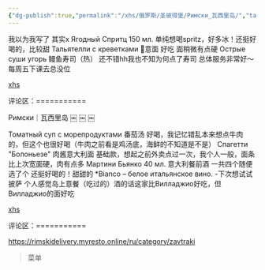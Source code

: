 ```yaml
---
{"dg-publish":true,"permalink":"/xhs/俄罗斯/圣彼得堡/Римски_瓦西里岛/","tags":["rednote","圣彼得堡"],"created":"2025-03-17T18:31:06.797+08:00","updated":"2025-03-20T22:46:14.552+08:00"}
---
```


 

我以为我写了 其实x
Ягодный Спритц 150 мл. 单纯想喝spritz，好多冰！还挺好喝的，比较甜
Тальятелли с креветками 🦐意面 好吃 面稍微有点硬
Острые суши угорь 鳗鱼寿司（热） 还不错hh我也不知为何点了寿司
总体服务非常好～每周五下课去总没位

[xhs](https://www.xiaohongshu.com/explore/657b36300000000006028fb2?xsec_token=ABBuTNZCkEMK_2yRHTH3NV6h8cua_jlOoBvc3sg5OJx8A=&xsec_source=pc_user)

评论区：===========


Римски｜瓦西里岛
￼
￼
￼
 

Томатный суп с морепродуктами 番茄汤 好喝，我记忆错乱本来想点牛肉的，但这个也很好喝（牛肉之前看是鸡汤底，海鲜的不知道是不是）
Спагетти "Болоньезе" 肉酱意大利面 基础款，想起之前外卖点过一次，我个人一般，面条比上次宽面硬，肉有点多
Мартини Бьянко 40 мл. 意大利餐前酒 一共四个随便选了个 还挺好喝的！甜甜的
*Bianco – белое итальянское вино.
-下次想试试披萨 个人感觉岛上意餐（吃过的）酒的话这家比Вилладжио好吃，但Вилладжио的面好吃

[xhs](https://www.xiaohongshu.com/explore/657b3842000000000901c97b?xsec_token=ABBuTNZCkEMK_2yRHTH3NV6lULgnJiGmji-t5QWc-ULJo=&xsec_source=pc_user)

评论区：===========

https://rimskidelivery.myresto.online/ru/category/zavtraki

> 菜单